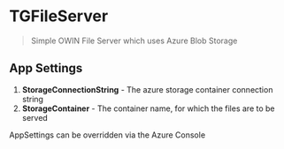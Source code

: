 # TGFileServer

> Simple OWIN File Server which uses Azure Blob Storage

## App Settings
1. **StorageConnectionString** - The azure storage container connection string
2. **StorageContainer** - The container name, for which the files are to be served

AppSettings can be overridden via the Azure Console
